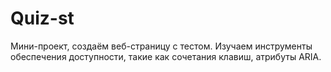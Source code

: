 # Quiz-st
Мини-проект, создаём веб-страницу с тестом. Изучаем инструменты обеспечения доступности,
такие как сочетания клавиш, атрибуты ARIA.
